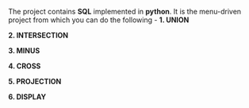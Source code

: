 The project contains **SQL** implemented in **python**. It is the menu-driven project from which you can do the following -
**1. UNION**

**2. INTERSECTION**

**3. MINUS**

**4. CROSS**

**5. PROJECTION**

**6. DISPLAY**
